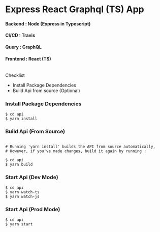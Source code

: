 # Express React Graphql (TS) App

#### Backend	: Node (Express in Typescript)
#### CI/CD 		: Travis
#### Query		: GraphQL
#### Frontend	: React (TS)	


<br>
Checklist

- Install Package Dependencies
- Build Api from source (Optional)



### Install Package Dependencies
```
$ cd api
$ yarn install
```

### Build Api (From Source)
```

# Running 'yarn install' builds the API from source automatically, 
# However, if you've made changes, build it again by running : 

$ cd api
$ yarn build
```

### Start Api (Dev Mode)
```
$ cd api
$ yarn watch-ts
$ yarn watch-js
```

### Start Api (Prod Mode)
```
$ cd api
$ yarn start
```